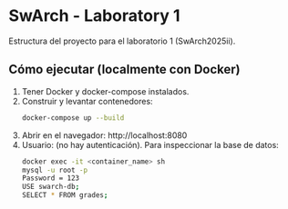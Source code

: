 # SwArch - Laboratory 1
Estructura del proyecto para el laboratorio 1 (SwArch2025ii).

## Cómo ejecutar (localmente con Docker)
1. Tener Docker y docker-compose instalados.
2. Construir y levantar contenedores:
   ```bash
   docker-compose up --build
   ```
3. Abrir en el navegador: http://localhost:8080
4. Usuario: (no hay autenticación). Para inspeccionar la base de datos:
   ```bash
   docker exec -it <container_name> sh
   mysql -u root -p
   Password = 123
   USE swarch-db;
   SELECT * FROM grades;
   ```
